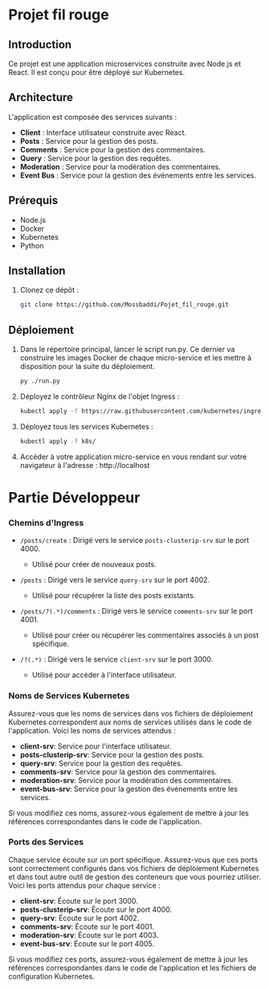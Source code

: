 
# Projet fil rouge

## Introduction

Ce projet est une application microservices construite avec Node.js et React. Il est conçu pour être déployé sur Kubernetes.

## Architecture

L'application est composée des services suivants :

- **Client** : Interface utilisateur construite avec React.
- **Posts** : Service pour la gestion des posts.
- **Comments** : Service pour la gestion des commentaires.
- **Query** : Service pour la gestion des requêtes.
- **Moderation** : Service pour la modération des commentaires.
- **Event Bus** : Service pour la gestion des événements entre les services.


## Prérequis

- Node.js
- Docker
- Kubernetes
- Python

## Installation

1. Clonez ce dépôt :
    ```bash
    git clone https://github.com/Mossbaddi/Pojet_fil_rouge.git
    ```

## Déploiement

1. Dans le répertoire principal, lancer le script run.py. Ce dernier va construire les images Docker de chaque micro-service et les mettre à disposition pour la suite du déploiement.
    ```bash
    py ./run.py
    ```
2. Déployez le contrôleur Nginx de l'objet Ingress :
    ```bash
    kubectl apply -f https://raw.githubusercontent.com/kubernetes/ingress-nginx/controller-v1.8.1/deploy/static/provider/cloud/deploy.yaml
    ```

3. Déployez tous les services Kubernetes :
    ```bash
    kubectl apply -f k8s/
    ```
4.  Accéder à votre application micro-service en vous rendant sur votre navigateur à l'adresse : http://localhost



# Partie Développeur


### Chemins d'Ingress

- `/posts/create` : Dirigé vers le service `posts-clusterip-srv` sur le port 4000.
  - Utilisé pour créer de nouveaux posts.
  
- `/posts` : Dirigé vers le service `query-srv` sur le port 4002.
  - Utilisé pour récupérer la liste des posts existants.
  
- `/posts/?(.*)/comments` : Dirigé vers le service `comments-srv` sur le port 4001.
  - Utilisé pour créer ou récupérer les commentaires associés à un post spécifique.
  
- `/?(.*)` : Dirigé vers le service `client-srv` sur le port 3000.
  - Utilisé pour accéder à l'interface utilisateur.
 


### Noms de Services Kubernetes

Assurez-vous que les noms de services dans vos fichiers de déploiement Kubernetes correspondent aux noms de services utilisés dans le code de l'application. Voici les noms de services attendus :

- **client-srv**: Service pour l'interface utilisateur.
- **posts-clusterip-srv**: Service pour la gestion des posts.
- **query-srv**: Service pour la gestion des requêtes.
- **comments-srv**: Service pour la gestion des commentaires.
- **moderation-srv**: Service pour la modération des commentaires.
- **event-bus-srv**: Service pour la gestion des événements entre les services.

Si vous modifiez ces noms, assurez-vous également de mettre à jour les références correspondantes dans le code de l'application.


### Ports des Services

Chaque service écoute sur un port spécifique. Assurez-vous que ces ports sont correctement configurés dans vos fichiers de déploiement Kubernetes et dans tout autre outil de gestion des conteneurs que vous pourriez utiliser. Voici les ports attendus pour chaque service :

- **client-srv**: Écoute sur le port 3000.
- **posts-clusterip-srv**: Écoute sur le port 4000.
- **query-srv**: Écoute sur le port 4002.
- **comments-srv**: Écoute sur le port 4001.
- **moderation-srv**: Écoute sur le port 4003.
- **event-bus-srv**: Écoute sur le port 4005.

Si vous modifiez ces ports, assurez-vous également de mettre à jour les références correspondantes dans le code de l'application et les fichiers de configuration Kubernetes.
